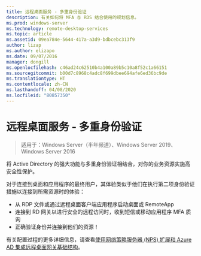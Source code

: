 ```yaml
---
title: 远程桌面服务 - 多重身份验证
description: 有关如何将 MFA 与 RDS 结合使用的规划信息。
ms.prod: windows-server
ms.technology: remote-desktop-services
ms.topic: article
ms.assetid: 09ea784e-5644-417a-a3d9-bdbcebc313f9
author: lizap
ms.author: elizapo
ms.date: 09/07/2016
manager: dongill
ms.openlocfilehash: c46ad24c62510b4a100a89b5c10a8f52c1a66151
ms.sourcegitcommit: b00d7c8968c4adc8f699dbee694afe6ed36bc9de
ms.translationtype: HT
ms.contentlocale: zh-CN
ms.lasthandoff: 04/08/2020
ms.locfileid: "80857350"
---
```

# <a name="remote-desktop-services---multi-factor-authentication"></a>远程桌面服务 - 多重身份验证

>适用于：Windows Server（半年频道）、Windows Server 2019、Windows Server 2016

将 Active Directory 的强大功能与多重身份验证相结合，对你的业务资源实施高安全性保护。

对于连接到桌面和应用程序的最终用户，其体验类似于他们在执行第二项身份验证措施以连接到所需资源时的体验：
- 从 RDP 文件或通过远程桌面客户端应用程序启动桌面或 RemoteApp
- 连接到 RD 网关以进行安全的远程访问时，收到短信或移动应用程序 MFA 质询
- 正确验证身份并连接到他们的资源！

有关配置过程的更多详细信息，请查看[使用网络策略服务器 (NPS) 扩展和 Azure AD 集成远程桌面网关基础结构](https://docs.microsoft.com/azure/multi-factor-authentication/nps-extension-remote-desktop-gateway)。
